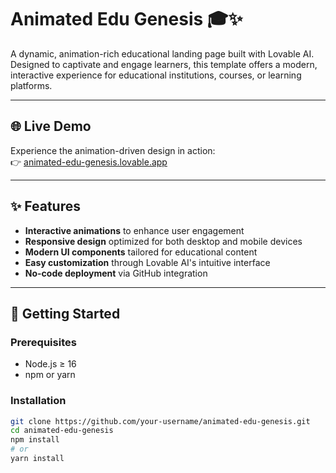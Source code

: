 # Animated Edu Genesis 🎓✨

A dynamic, animation-rich educational landing page built with Lovable AI. Designed to captivate and engage learners, this template offers a modern, interactive experience for educational institutions, courses, or learning platforms.

---

## 🌐 Live Demo

Experience the animation-driven design in action:  
👉 [animated-edu-genesis.lovable.app](https://animated-edu-genesis.lovable.app/)

---

## ✨ Features

- **Interactive animations** to enhance user engagement
- **Responsive design** optimized for both desktop and mobile devices
- **Modern UI components** tailored for educational content
- **Easy customization** through Lovable AI's intuitive interface
- **No-code deployment** via GitHub integration

---

## 🚀 Getting Started

### Prerequisites

- Node.js ≥ 16
- npm or yarn

### Installation

```bash
git clone https://github.com/your-username/animated-edu-genesis.git
cd animated-edu-genesis
npm install
# or
yarn install
